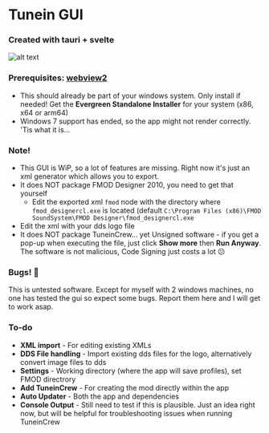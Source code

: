 # Tunein GUI

### Created with tauri + svelte

![alt text](https://cdn.discordapp.com/attachments/1420061770374185052/1420061770654945290/image.png?ex=68d4afd5&is=68d35e55&hm=e26294df174e476b0de231d0a5fa8ff8deea06244f85b0eb7764e7d73981a769&)

### Prerequisites: [webview2](https://developer.microsoft.com/en-us/Microsoft-edge/webview2/?form=MA13LH#download)

- This should already be part of your windows system. Only install if needed! Get the **Evergreen Standalone Installer** for your system (x86, x64 or arm64)
- Windows 7 support has ended, so the app might not render correctly. 'Tis what it is...

### Note!

- This GUI is WiP, so a lot of features are missing. Right now it's just an xml generator which allows you to export.
- It does NOT package FMOD Designer 2010, you need to get that yourself
    - Edit the exported xml `fmod` node with the directory where `fmod_designercl.exe` is located (default `C:\Program Files (x86)\FMOD SoundSystem\FMOD Designer\fmod_designercl.exe`
- Edit the xml with your dds logo file
- It does NOT package TuneinCrew... yet
  Unsigned software - if you get a pop-up when executing the file, just click **Show more** then **Run Anyway**. The software is not malicious, Code Signing just costs a lot :confused:

### Bugs! :bug:

This is untested software. Except for myself with 2 windows machines, no one has tested the gui so expect some bugs.
Report them here and I will get to work asap.

### To-do

- **XML import** - For editing existing XMLs
- **DDS File handling** - Import existing dds files for the logo, alternatively convert image files to dds
- **Settings** - Working directory (where the app will save profiles), set FMOD directrory
- **Add TuneinCrew** - For creating the mod directly within the app
- **Auto Updater** - Both the app and dependencies
- **Console Output** - Still need to test if this is plausible. Just an idea right now, but will be helpful for troubleshooting issues when running TuneinCrew
